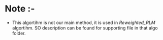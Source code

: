 # Note :-

- This algortihm is not our main method, it is used in *Reweighted_RLM* algortihm. SO description can be found for supporting file in that algo folder.